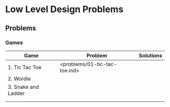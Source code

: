 # Low Level Design Problems


## Problems 

### Games 

| **Game**            | **Problem**                  | **Solutions** |
|---------------------|------------------------------|---------------|
| 1. Tic Tac Toe      | <problems/01-tic-tac-toe.md> |               |
| 2. Wordle           |                              |               |
| 3. Snake and Ladder |                              |               |
|                     |                              |               |
|                     |                              |               |
